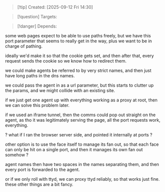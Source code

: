 
>[!tip] Created: [2025-09-12 Fri 14:30]

>[!question] Targets: 

>[!danger] Depends: 

some web pages expect to be able to use paths freely, but we have this port parameter that seems to really get in the way, plus we want to be in charge of pathing.

ideally we'd make it so that the cookie gets set, and then after that, every request sends the cookie so we know how to redirect them.

we could make agents be referred to by very strict names, and then just have long paths in the dns names.

we could pass the agent in as a url parameter, but this starts to clutter up the params, and we might collide with an existing site.

if we just get one agent up with everything working as a proxy at root, then we can solve this problem later.

if we used an iframe tunnel, then the comms could pop out straight on the agent, as tho it was legitimately serving the page, all the port requests work, everything.

? what if I ran the browser server side, and pointed it internally at ports ?

other option is to use the face itself to manage its fan out, so that each face can only be hit on a single port, and then it manages its own fan out somehow ?

agent names then have two spaces in the names separating them, and then every port is forwarded to the agent.

or if we only roll with ttyd, we can proxy ttyd reliably, so that works just fine.
these other things are a bit fancy.